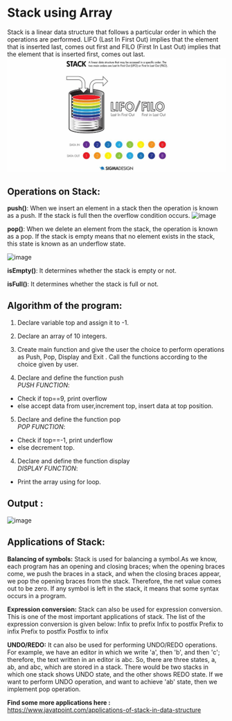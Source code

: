 # Stack using Array
Stack is a linear data structure that follows a particular order in which the operations are performed. LIFO (Last In First Out) implies that the element that is inserted last, comes out first and FILO (First In Last Out) implies that the element that is inserted first, comes out last.
![image](https://github.com/pooja210603/Stack-using-Array/blob/main/1.png)

## Operations on Stack:

**push()**: When we insert an element in a stack then the operation is known as a push. If the stack is full then the overflow condition occurs.
![image](https://user-images.githubusercontent.com/125560933/220724016-359c8d57-df85-490a-8e90-49a2b823ffe1.png)

**pop()**: When we delete an element from the stack, the operation is known as a pop. If the stack is empty means that no element exists in the stack, this state is known as an underflow state.

![image](https://user-images.githubusercontent.com/125560933/220724144-3a41ca02-f152-4a16-a0ee-860fbd920ffa.png)

**isEmpty()**: It determines whether the stack is empty or not.

**isFull()**: It determines whether the stack is full or not.

## Algorithm of the program:

1. Declare variable top and assign it to -1.

2. Declare an array of 10 integers.

3. Create main function and give the user the choice to perform operations as Push, Pop, Display and Exit . Call the functions according to the choice given by user.

4. Declare and define the function push<br>
 _PUSH FUNCTION_:
- Check if top==9, print overflow 
- else accept data from user,increment top, insert data at top position.

5. Declare and define the function pop<br>
_POP FUNCTION_:
- Check if top==-1, print underflow
- else decrement top.

4. Declare and define the function display<br>
_DISPLAY FUNCTION_:
- Print the array using for loop.

## Output :
![image](https://user-images.githubusercontent.com/125560933/228200562-bbe2748a-9f26-4476-9bf1-4eedc0cf464a.png)



## Applications of Stack:

**Balancing of symbols:** Stack is used for balancing a symbol.As we know, each program has an opening and closing braces; when the opening braces come, we push the braces in a stack, and when the closing braces appear, we pop the opening braces from the stack. Therefore, the net value comes out to be zero. If any symbol is left in the stack, it means that some syntax occurs in a program.

**Expression conversion:** Stack can also be used for expression conversion. This is one of the most important applications of stack. The list of the expression conversion is given below:
Infix to prefix
Infix to postfix
Prefix to infix
Prefix to postfix
Postfix to infix

**UNDO/REDO:** It can also be used for performing UNDO/REDO operations. For example, we have an editor in which we write 'a', then 'b', and then 'c'; therefore, the text written in an editor is abc. So, there are three states, a, ab, and abc, which are stored in a stack. There would be two stacks in which one stack shows UNDO state, and the other shows REDO state.
If we want to perform UNDO operation, and want to achieve 'ab' state, then we implement pop operation.

**Find some more applications here :**</br>
https://www.javatpoint.com/applications-of-stack-in-data-structure




